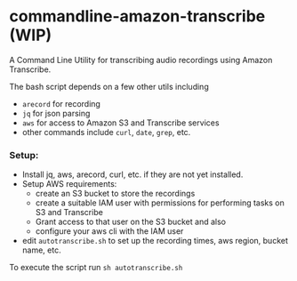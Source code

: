 # commandline-amazon-transcribe  (WIP)
A Command Line Utility for transcribing audio recordings using Amazon Transcribe.

The bash script depends on a few other utils including
 - `arecord` for recording
 - `jq` for json parsing
 - `aws` for access to Amazon S3 and Transcribe services
 - other commands include `curl`, `date`, `grep`, etc.
 
### Setup:
 - Install jq, aws, arecord, curl, etc. if they are not yet installed.
 - Setup AWS requirements:
    - create an S3 bucket to store the recordings
    - create a suitable IAM user with permissions for performing tasks on S3 and Transcribe
    - Grant access to that user on the S3 bucket and also
    - configure your aws cli with the IAM user
 - edit `autotranscribe.sh` to set up the recording times, aws region, bucket name, etc.
 
To execute the script run `sh autotranscribe.sh`
